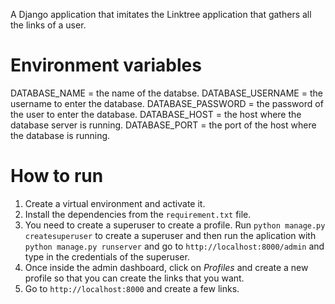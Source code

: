 A Django application that imitates the Linktree application that gathers all the links of a user.

# Environment variables
DATABASE_NAME = the name of the databse.
DATABASE_USERNAME = the username to enter the database.
DATABASE_PASSWORD = the password of the user to enter the database.
DATABASE_HOST = the host where the database server is running.
DATABASE_PORT = the port of the host where the database is running.

# How to run
1. Create a virtual environment and activate it.
2. Install the dependencies from the `requirement.txt` file.
3. You need to create a superuser to create a profile. Run `python manage.py createsuperuser` to create a superuser and then run the aplication with `python manage.py runserver` and go to `http://localhost:8000/admin` and type in the credentials of the superuser.
4. Once inside the admin dashboard, click on _Profiles_ and create a new profile so that you can create the links that you want.
5. Go to `http://localhost:8000` and create a few links.

